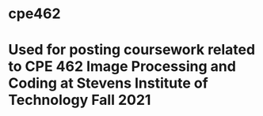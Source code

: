 # cpe462
# Used for posting coursework related to CPE 462 Image Processing and Coding at Stevens Institute of Technology Fall 2021
